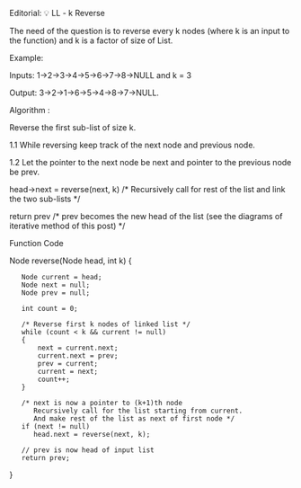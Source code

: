 Editorial: 💡 LL - k Reverse

The need of the question is to reverse every k nodes (where k is an input to the function) and k is a factor of size of List.

Example:

Inputs: 1->2->3->4->5->6->7->8->NULL and k = 3

Output: 3->2->1->6->5->4->8->7->NULL.

Algorithm :

Reverse the first sub-list of size k.

1.1 While reversing keep track of the next node and previous node.

1.2 Let the pointer to the next node be next and pointer to the previous node be prev.

head->next = reverse(next, k) /* Recursively call for rest of the list and link the two sub-lists */

return prev /* prev becomes the new head of the list (see the diagrams of iterative method of this post) */

Function Code


Node reverse(Node head, int k)
    { 

       Node current = head; 
       Node next = null; 
       Node prev = null; 

       int count = 0; 

       /* Reverse first k nodes of linked list */
       while (count < k && current != null)  
       { 
           next = current.next; 
           current.next = prev; 
           prev = current; 
           current = next; 
           count++; 
       } 

       /* next is now a pointer to (k+1)th node  
          Recursively call for the list starting from current. 
          And make rest of the list as next of first node */
       if (next != null)  
          head.next = reverse(next, k); 

       // prev is now head of input list 
       return prev; 
}